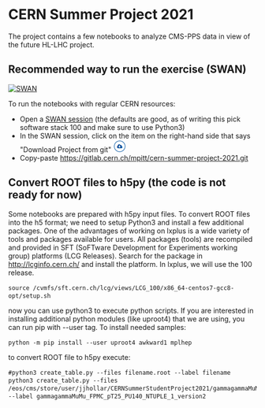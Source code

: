 # CERN Summer Project 2021

The project contains a few notebooks to analyze CMS-PPS data in view of the future HL-LHC project.

## Recommended way to run the exercise (SWAN)
[![SWAN](https://swanserver.web.cern.ch/swanserver/images/badge_swan_white_150.png)](https://cern.ch/swanserver/cgi-bin/go/?projurl=https://gitlab.cern.ch/mpitt/cern-summer-project-2021.git)

To run the notebooks with regular CERN resources:
* Open a [SWAN session](https://swan.cern.ch) (the defaults are good, as of writing this pick software stack 100 and make sure to use Python3)
* In the SWAN session, click on the item on the right-hand side that says "Download Project from git" ![Download Project from git](img/download_project_trim.png)
* Copy-paste https://gitlab.cern.ch/mpitt/cern-summer-project-2021.git

## Convert ROOT files to h5py (the code is not ready for now)

Some notebooks are prepared with h5py input files. To convert ROOT files into the h5 format; we need to setup Python3 and install a few additional packages. One of the advantages of working on lxplus is a wide variety of tools and packages available for users. All packages (tools) are recompiled and provided in SFT (SoFTware Development for Experiments working group) platforms (LCG Releases). Search for the package in http://lcginfo.cern.ch/ and install the platform. In lxplus, we will use the 100 release.

```console
source /cvmfs/sft.cern.ch/lcg/views/LCG_100/x86_64-centos7-gcc8-opt/setup.sh
```
now you can use python3 to execute python scripts. If you are interested in installing additional python modules (like uproot4) that we are using, you can run pip with --user tag. To install needed samples:
```console
python -m pip install --user uproot4 awkward1 mplhep
```
to convert ROOT file to h5py execute:
```console
#python3 create_table.py --files filename.root --label filename
python3 create_table.py --files /eos/cms/store/user/jjhollar/CERNSummerStudentProject2021/gammagammaMuMu_FPMC_pT25_PU140_NTUPLE_1_version2.root --label gammagammaMuMu_FPMC_pT25_PU140_NTUPLE_1_version2
```

